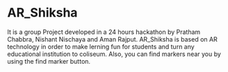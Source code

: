 # AR_Shiksha
It is a group Project developed in a 24 hours hackathon by Pratham Chabbra, Nishant Nischaya and Aman Rajput.
AR_Shiksha is based on AR technology in order to make lerning fun for students and turn any educational institution to coliseum.
Also, you can find markers near you by using the find marker button.
